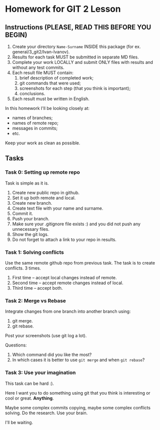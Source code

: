 # Homework for GIT 2 Lesson

## Instructions (PLEASE, READ THIS BEFORE YOU BEGIN)

1. Create your directory `Name-Surname` INSIDE this package (for ex. general/3_git2/Ivan-Ivanov).
2. Results for each task MUST be submitted in separate MD files.
3. Complete your work LOCALLY and submit ONLY files with results and without any test commits.
4. Each result file MUST contain: 
   1. brief description of completed work; 
   2. git commands that were used;
   3. screenshots for each step (that you think is important);
   4. conclusions.
5. Each result must be written in English.

In this homework I'll be looking closely at:
- names of branches;
- names of remote repo;
- messages in commits;
- etc.

Keep your work as clean as possible.


## Tasks

### Task 0: Setting up remote repo

Task is simple as it is.

1. Create new public repo in github.
2. Set it up both remote and local.
3. Create new branch.
4. Create text file with your name and surname.
5. Commit it.
6. Push your branch.
7. Make sure your .gitignore file exists :) and you did not push any unnecessary files.
8. Show the git logs.
9. Do not forget to attach a link to your repo in results.

### Task 1: Solving conflicts

Use the same remote github repo from previous task.
The task is to create conflicts. 3 times.

1. First time – accept local changes instead of remote.
2. Second time – accept remote changes instead of local.
3. Third time – accept both.


### Task 2: Merge vs Rebase

Integrate changes from one branch into another branch using:
1. git merge.
2. git rebase.

Post your screenshots (use git log a lot).

Questions:
1. Which command did you like the most? 
2. In which cases it is better to use `git merge` and when `git rebase`?


### Task 3: Use your imagination

This task can be hard :).

Here I want you to do something using git that you think is interesting or cool or great.
**Anything**.

Maybe some complex commits copying, maybe some complex conflicts solving. Do the research. Use your brain. 

I'll be waiting.
